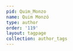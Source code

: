 ```yaml
---
pid: Quim_Monzo
name: Quim Monzó
type: author
order: '119'
layout: tagpage
collection: author_tags
---
```

